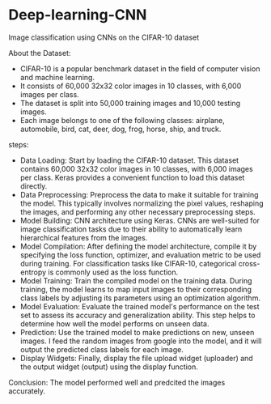# Deep-learning-CNN
 Image classification using CNNs on the CIFAR-10 dataset

About the Dataset:

* CIFAR-10 is a popular benchmark dataset in the field of computer vision and machine learning.
* It consists of 60,000 32x32 color images in 10 classes, with 6,000 images per class.
* The dataset is split into 50,000 training images and 10,000 testing images.
* Each image belongs to one of the following classes: airplane, automobile, bird, cat, deer, dog, frog, horse, ship, and truck.

steps:
* Data Loading: Start by loading the CIFAR-10 dataset. This dataset contains 60,000 32x32 color images in 10 classes, with 6,000 images per class. Keras provides a convenient function to load this dataset directly.
* Data Preprocessing: Preprocess the data to make it suitable for training the model. This typically involves normalizing the pixel values, reshaping the images, and performing any other necessary preprocessing steps.
* Model Building: CNN architecture using Keras. CNNs are well-suited for image classification tasks due to their ability to automatically learn hierarchical features from the images.
* Model Compilation: After defining the model architecture, compile it by specifying the loss function, optimizer, and evaluation metric to be used during training. For classification tasks like CIFAR-10, categorical cross-entropy is commonly used as the loss function.
* Model Training: Train the compiled model on the training data. During training, the model learns to map input images to their corresponding class labels by adjusting its parameters using an optimization algorithm.
* Model Evaluation: Evaluate the trained model's performance on the test set to assess its accuracy and generalization ability. This step helps to determine how well the model performs on unseen data.
* Prediction: Use the trained model to make predictions on new, unseen images. I feed the random images from google into the model, and it will output the predicted class labels for each image.
* Display Widgets: Finally, display the file upload widget (uploader) and the output widget (output) using the display function.

Conclusion:
 The model performed well and predcited the images accurately.
